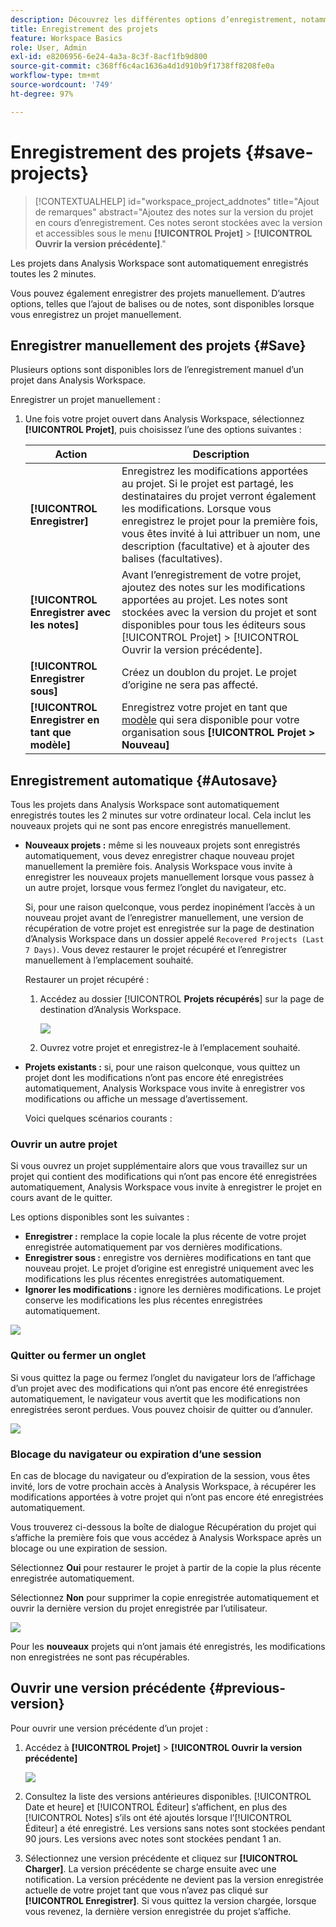 ```yaml
---
description: Découvrez les différentes options d’enregistrement, notamment l’enregistrement automatique, l’enregistrement sous, l’enregistrement en tant que modèle et ouvrez les versions précédentes.
title: Enregistrement des projets
feature: Workspace Basics
role: User, Admin
exl-id: e8206956-6e24-4a3a-8c3f-8acf1fb9d800
source-git-commit: c368ff6c4ac1636a4d1d910b9f1738ff8208fe0a
workflow-type: tm+mt
source-wordcount: '749'
ht-degree: 97%

---
```


# Enregistrement des projets {#save-projects}

>[!CONTEXTUALHELP]
>id="workspace_project_addnotes"
>title="Ajout de remarques"
>abstract="Ajoutez des notes sur la version du projet en cours d’enregistrement. Ces notes seront stockées avec la version et accessibles sous le menu **[!UICONTROL Projet]** > **[!UICONTROL Ouvrir la version précédente]**."

Les projets dans Analysis Workspace sont automatiquement enregistrés toutes les 2 minutes.

Vous pouvez également enregistrer des projets manuellement. D’autres options, telles que l’ajout de balises ou de notes, sont disponibles lorsque vous enregistrez un projet manuellement.

## Enregistrer manuellement des projets {#Save}

Plusieurs options sont disponibles lors de l’enregistrement manuel d’un projet dans Analysis Workspace.

Enregistrer un projet manuellement :

1. Une fois votre projet ouvert dans Analysis Workspace, sélectionnez **[!UICONTROL Projet]**, puis choisissez l’une des options suivantes :

   | Action | Description |
   |---|---| 
   | **[!UICONTROL Enregistrer]** | Enregistrez les modifications apportées au projet. Si le projet est partagé, les destinataires du projet verront également les modifications. Lorsque vous enregistrez le projet pour la première fois, vous êtes invité à lui attribuer un nom, une description (facultative) et à ajouter des balises (facultatives). |
   | **[!UICONTROL Enregistrer avec les notes]** | Avant l’enregistrement de votre projet, ajoutez des notes sur les modifications apportées au projet. Les notes sont stockées avec la version du projet et sont disponibles pour tous les éditeurs sous [!UICONTROL Projet] > [!UICONTROL Ouvrir la version précédente]. |
   | **[!UICONTROL Enregistrer sous]** | Créez un doublon du projet. Le projet d’origine ne sera pas affecté. |
   | **[!UICONTROL Enregistrer en tant que modèle]** | Enregistrez votre projet en tant que [modèle](/help/analyze/analysis-workspace/templates/create-templates.md) qui sera disponible pour votre organisation sous **[!UICONTROL Projet > Nouveau]** |

## Enregistrement automatique {#Autosave}

Tous les projets dans Analysis Workspace sont automatiquement enregistrés toutes les 2 minutes sur votre ordinateur local. Cela inclut les nouveaux projets qui ne sont pas encore enregistrés manuellement.

* **Nouveaux projets :** même si les nouveaux projets sont enregistrés automatiquement, vous devez enregistrer chaque nouveau projet manuellement la première fois. Analysis Workspace vous invite à enregistrer les nouveaux projets manuellement lorsque vous passez à un autre projet, lorsque vous fermez l’onglet du navigateur, etc.

  Si, pour une raison quelconque, vous perdez inopinément l’accès à un nouveau projet avant de l’enregistrer manuellement, une version de récupération de votre projet est enregistrée sur la page de destination d’Analysis Workspace dans un dossier appelé `Recovered Projects (Last 7 Days)`. Vous devez restaurer le projet récupéré et l’enregistrer manuellement à l’emplacement souhaité.

  Restaurer un projet récupéré :

   1. Accédez au dossier [!UICONTROL **Projets récupérés**] sur la page de destination d’Analysis Workspace.

      ![](assets/recovered-folder.png)

   1. Ouvrez votre projet et enregistrez-le à l’emplacement souhaité.

* **Projets existants :** si, pour une raison quelconque, vous quittez un projet dont les modifications n’ont pas encore été enregistrées automatiquement, Analysis Workspace vous invite à enregistrer vos modifications ou affiche un message d’avertissement.

  Voici quelques scénarios courants :

### Ouvrir un autre projet

Si vous ouvrez un projet supplémentaire alors que vous travaillez sur un projet qui contient des modifications qui n’ont pas encore été enregistrées automatiquement, Analysis Workspace vous invite à enregistrer le projet en cours avant de le quitter.

Les options disponibles sont les suivantes :

* **Enregistrer :** remplace la copie locale la plus récente de votre projet enregistrée automatiquement par vos dernières modifications.
* **Enregistrer sous :** enregistre vos dernières modifications en tant que nouveau projet. Le projet d’origine est enregistré uniquement avec les modifications les plus récentes enregistrées automatiquement.
* **Ignorer les modifications :** ignore les dernières modifications. Le projet conserve les modifications les plus récentes enregistrées automatiquement.

![](assets/existing-save.png)

### Quitter ou fermer un onglet

Si vous quittez la page ou fermez l’onglet du navigateur lors de l’affichage d’un projet avec des modifications qui n’ont pas encore été enregistrées automatiquement, le navigateur vous avertit que les modifications non enregistrées seront perdues. Vous pouvez choisir de quitter ou d’annuler.

![](assets/browser-image.png)

### Blocage du navigateur ou expiration d’une session

En cas de blocage du navigateur ou d’expiration de la session, vous êtes invité, lors de votre prochain accès à Analysis Workspace, à récupérer les modifications apportées à votre projet qui n’ont pas encore été enregistrées automatiquement.

Vous trouverez ci-dessous la boîte de dialogue Récupération du projet qui s’affiche la première fois que vous accédez à Analysis Workspace après un blocage ou une expiration de session.

Sélectionnez **Oui** pour restaurer le projet à partir de la copie la plus récente enregistrée automatiquement.

Sélectionnez **Non** pour supprimer la copie enregistrée automatiquement et ouvrir la dernière version du projet enregistrée par l’utilisateur.

![](assets/project-recovery.png)

Pour les **nouveaux** projets qui n’ont jamais été enregistrés, les modifications non enregistrées ne sont pas récupérables.

## Ouvrir une version précédente {#previous-version}

Pour ouvrir une version précédente d’un projet :

1. Accédez à **[!UICONTROL Projet]** > **[!UICONTROL Ouvrir la version précédente]**

   ![](assets/previous-versions.png)

1. Consultez la liste des versions antérieures disponibles.
   [!UICONTROL Date et heure] et [!UICONTROL Éditeur] s’affichent, en plus des [!UICONTROL Notes] s’ils ont été ajoutés lorsque l’[!UICONTROL Éditeur] a été enregistré. Les versions sans notes sont stockées pendant 90 jours. Les versions avec notes sont stockées pendant 1 an.
1. Sélectionnez une version précédente et cliquez sur **[!UICONTROL Charger]**.
La version précédente se charge ensuite avec une notification. La version précédente ne devient pas la version enregistrée actuelle de votre projet tant que vous n’avez pas cliqué sur **[!UICONTROL Enregistrer]**. Si vous quittez la version chargée, lorsque vous revenez, la dernière version enregistrée du projet s’affiche.
